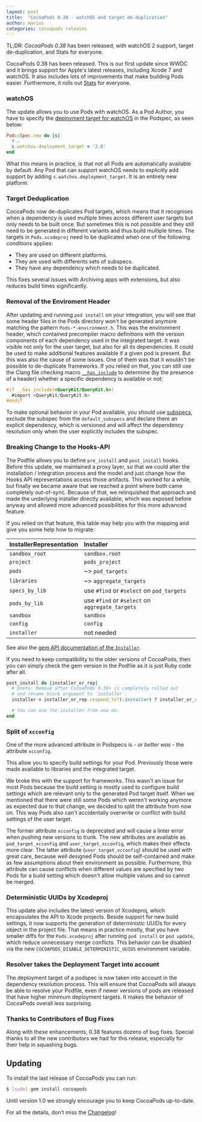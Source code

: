 ```yaml
---
layout: post
title:  "CocoaPods 0.38 - watchOS and target de-duplication"
author: marius
categories: cocoapods releases
---
```


TL;DR: _CocoaPods 0.38_ has been released, with watchOS 2 support, target de-duplication, and Stats for everyone.

<!-- more -->

CocoaPods 0.38 has been released.
This is our first update since WWDC and it brings support for Apple's latest releases, including Xcode 7 and watchOS.
It also includes lots of improvements that make building Pods easier.
Furthermore, it rolls out [Stats](http://blog.cocoapods.org/Stats/) for everyone.


### watchOS

The update allows you to use Pods with watchOS.
As a Pod Author, you have to specify the [deployment target
for watchOS](https://guides.cocoapods.org/syntax/podspec.html#watchos) in the Podspec, as seen below:

```ruby
Pod::Spec.new do |s|
  # …
  s.watchos.deployment_target = '2.0'
end
```

What this means in practice, is that not all Pods are automatically available by default.
Any Pod that can support watchOS needs to explicitly add support by adding `s.watchos.deployment_target`.
It is an entirely new platform.

### Target Deduplication

CocoaPods now de-duplicates Pod targets, which means that it recognises when a dependency is used multiple times across different user targets but only needs to be built once.
But sometimes this is not possible and they still need to be generated in different variants and thus build multiple times.
The targets in `Pods.xcodeproj` need to be duplicated when one of the following conditions applies:

* They are used on different platforms.
* They are used with differents sets of subspecs.
* They have any dependency which needs to be duplicated.

This fixes several issues with Archiving apps with extensions, but also reduces build times significantly.


### Removal of the Enviroment Header

After updating and running `pod install` on your integration, you will see that some header files in the Pods directory won't be generated anymore matching the pattern `Pods-*-environment.h`.
This was the environment header, which contained precompiler macro definitions with the version components of each dependency used in the integrated target.
It was visible not only for the user target, but also for all its dependencies.
It could be used to make additional features available if a given pod is present.
But this was also the cause of some issues.
One of them was that it wouldn't be possible to de-duplicate frameworks.
If you relied on that, you can still use the Clang file checking macro [`__has_include`](http://clang.llvm.org/docs/LanguageExtensions.html#include-file-checking-macros) to determine (by the presence of a header) whether a specific dependency is available or not:

```objective-c
#if __has_include(<QueryKit/QueryKit.h>)
  #import <QueryKit/QueryKit.h>
#endif
```

To make optional behavior in your Pod available, you should use [subspecs](https://guides.cocoapods.org/syntax/podspec.html#group_subspecs), exclude the subspec from the `default_subspecs` and declare there an explicit dependency, which is versioned and will affect the dependency resolution only when the user explicitly includes the subspec.


### Breaking Change to the Hooks-API

The Podfile allows you to define `pre_install` and `post_install` hooks.
Before this update, we maintained a proxy layer, so that we could alter the installation / integration process and the model and just change how the Hooks API representations access those artifacts.
This worked for a while, but finally we became aware that we reached a point where both came completely out-of-sync.
Because of that, we relinquished that approach and made the underlying installer directly available, which was exposed before anyway and allowed more advanced possibilities for this more advanced feature.

If you relied on that feature, this table may help you with the mapping and give you some help how to migrate:

| InstallerRepresentation | Installer                                       |
|:------------------------|:------------------------------------------------|
| `sandbox_root`          | `sandbox.root`                                  |
| `project`               | `pods_project`                                  |
| `pods`                  | ~> `pod_targets`                                |
| `libraries`             | ~> `aggregate_targets`                          |
| `specs_by_lib`          | use `#find` or `#select` on `pod_targets`       |
| `pods_by_lib`           | use `#find` or `#select` on `aggregate_targets` |
| `sandbox`               | `sandbox`                                       |
| `config`                | `config`                                        |
| `installer`             | not needed                                      |

See also the [gem API documentation of the `Installer`](http://www.rubydoc.info/github/cocoapods/cocoapods/Pod/Installer).

If you need to keep compatibility to the older versions of CocoaPods, then you can simply check the gem version in the Podfile as it is just Ruby code after all.

```ruby
post_install do |installer_or_rep|
  # @note: Remove after CocoaPods 0.38+ is completely rolled out
  # and rename block argument to `installer`.
  installer = installer_or_rep.respond_to?(:installer) ? installer_or_rep.installer : installer_or_rep

  # You can use the installer from now on.
end
```


### Split of `xcconfig`

One of the more advanced attribute in Podspecs is - _or better was_ - the attribute `xcconfig`.

This allow you to specify build settings for your Pod.
Previously those were made available to libraries and the integrated target.

We broke this with the support for frameworks.
This wasn't an issue for most Pods because the build setting is mostly used to configure build settings which are relevant only to the generated Pod target itself.
When we mentioned that there were still some Pods which weren't working anymore as expected due to that change, we decided to split the attribute from now on.
This way Pods also can't accidentally overwrite or conflict with build settings of the user target.

The former attribute `xcconfig` is deprecated and will cause a linter error when pushing new versions to trunk.
The new attributes are available as `pod_target_xcconfig` and `user_target_xcconfig`, which makes their effects more clear.
The latter attribute (`user_target_xcconfig`) should be used with great care, because well designed Pods should be self-contained and make as few assumptions about their environment as possible.
Furthermore, this attribute can cause conflicts when different values are specified by two Pods for a build setting which doesn't allow multiple values and so cannot be merged.


### Deterministic UUIDs by Xcodeproj

This update also includes the latest version of Xcodeproj, which encapsulates the API to Xcode projects.
Beside support for new build settings, it now supports the generation of deterministic UUIDs for every object in the project file.
That means in practice mostly, that you have smaller diffs for the `Pods.xcodeproj` after running `pod install` or `pod update`, which reduce unnecessary merge conflicts.
This behavior can be disabled via the new `COCOAPODS_DISABLE_DETERMINISTIC_UUIDS` environment variable.


### Resolver takes the Deployment Target into account

The deployment target of a podspec is now taken into account in the dependency resolution process.
This will ensure that CocoaPods will always be able to resolve your Podfile, even if newer versions of pods are released that have higher minimum deployment targets.
It makes the behavior of CocoaPods overall less surprising.


### Thanks to Contributors of Bug Fixes

Along with these enhancements, 0.38 features dozens of bug fixes.
Special thanks to all the new contributors we had for this release, especially for their help in squashing bugs.

## Updating

To install the last release of CocoaPods you can run:

```bash
$ [sudo] gem install cocoapods
```

Until version 1.0 we strongly encourage you to keep CocoaPods up-to-date.

For all the details, don’t miss the
[Changelog](https://github.com/CocoaPods/CocoaPods/releases/tag/0.38.0)!
